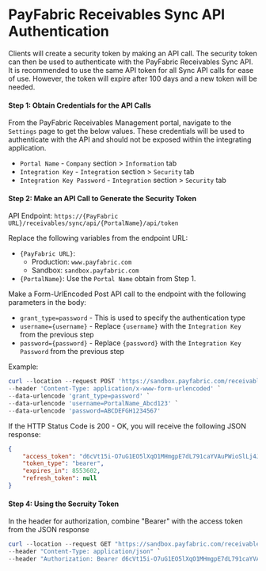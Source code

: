 PayFabric Receivables Sync API Authentication
============================
Clients will create a security token by making an API call. The security token can then be used to authenticate with the PayFabric Receivables Sync API. It is recommended to use the same API token for all Sync API calls for ease of use. However, the token will expire after 100 days and a new token will be needed.

#### Step 1: Obtain Credentials for the API Calls
From the PayFabric Receivables Management portal, navigate to the `Settings` page to get the below values. These credentials will be used to authenticate with the API and should not be exposed within the integrating application. 

* `Portal Name` - `Company` section > `Information` tab
* `Integration Key` - `Integration` section > `Security` tab
* `Integration Key Password` - `Integration` section > `Security` tab

#### Step 2: Make an API Call to Generate the Security Token
API Endpoint: `https://{PayFabric URL}/receivables/sync/api/{PortalName}/api/token`  

Replace the following variables from the endpoint URL:

  * `{PayFabric URL}`:
    * Production: `www.payfabric.com`
    * Sandbox: `sandbox.payfabric.com`
  * `{PortalName}`:  Use the `Portal Name` obtain from Step 1.  

Make a Form-UrlEncoded Post API call to the endpoint with the following parameters in the body:

  * `grant_type=password` - This is used to specify the authentication type
  * `username={username}` - Replace `{username}` with the `Integration Key` from the previous step
  * `password={password}` - Replace `{password}` with the `Integration Key Password` from the previous step

Example:  
```ps1
curl --location --request POST 'https://sandbox.payfabric.com/receivables/sync/api/nodus/api/token' `
--header 'Content-Type: application/x-www-form-urlencoded' `
--data-urlencode 'grant_type=password' `
--data-urlencode 'username=PortalName_Abcd123' `
--data-urlencode 'password=ABCDEFGH1234567'
```

If the HTTP Status Code is 200 - OK, you will receive the following JSON response:

```json
{
    "access_token": "d6cVt15i-O7uG1EO5lXqO1MHmgpE7dL791caYVAuPWioSlLj4Jct5u6oFteRl7rkqVt8ZBsQSyMITyNqQFKQs9YB0aokEUn2F5wqyCtxyVwcyCxbW9PxJVKSMzo1T2CVjYbVqQAU_ws3BcIEdCxCmolufKU0Gm9KLCHWQMAhP5Yv9ns0LlJLNyD1dDSpYVQ3A7zOwQNq05HNR3UesQKK5fNb3aek8qe6Qdm61_jLsIdtxp35do5txe82sKhtlx6KUQubuw_a1dUm_Ncvk0IeHzGq8st",
    "token_type": "bearer",
    "expires_in": 8553602,
    "refresh_token": null
}
```

#### Step 4: Using the Secruity Token
In the header for authorization, combine "Bearer" with the access token from the JSON response

```ps1
curl --location --request GET "https://sandbox.payfabric.com/receivables/sync/api/nodus/api/currencies/USD" `
--header "Content-Type: application/json" `
--header "Authorization: Bearer d6cVt15i-O7uG1EO5lXqO1MHmgpE7dL791caYVAuPWioSlLj4Jct5u6oFteRl7rkqVt8ZBsQSyMITyNqQFKQs9YB0aokEUn2F5wqyCtxyVwcyCxbW9PxJVKSMzo1T2CVjYbVqQAU_ws3BcIEdCxCmolufKU0Gm9KLCHWQMAhP5Yv9ns0LlJLNyD1dDSpYVQ3A7zOwQNq05HNR3UesQKK5fNb3aek8qe6Qdm61_jLsIdtxp35do5txe82sKhtlx6KUQubuw_a1dUm_Ncvk0IeHzGq8st"
```
